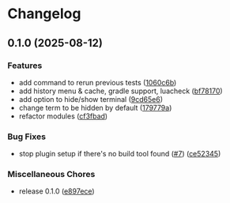 # Changelog

## 0.1.0 (2025-08-12)


### Features

* add command to rerun previous tests ([1060c6b](https://github.com/tvntvn13/java-test-util.nvim/commit/1060c6b3f080a5bcc56b80b3649da9039b21510f))
* add history menu & cache, gradle support, luacheck ([bf78170](https://github.com/tvntvn13/java-test-util.nvim/commit/bf78170d9f1b55d17219797755c7ad5510617706))
* add option to hide/show terminal ([9cd65e6](https://github.com/tvntvn13/java-test-util.nvim/commit/9cd65e645f5f598cf5cb3a203f83b9249b6612a7))
* change term to be hidden by default ([179779a](https://github.com/tvntvn13/java-test-util.nvim/commit/179779a1930ba381c4995950afdd75c5204ec69b))
* refactor modules ([cf3fbad](https://github.com/tvntvn13/java-test-util.nvim/commit/cf3fbad6557236c3ca4003683944ca9333205b54))


### Bug Fixes

* stop plugin setup if there's no build tool found ([#7](https://github.com/tvntvn13/java-test-util.nvim/issues/7)) ([ce52345](https://github.com/tvntvn13/java-test-util.nvim/commit/ce523458683355246488809a6ee0555c1ae2fb1c))


### Miscellaneous Chores

* release 0.1.0 ([e897ece](https://github.com/tvntvn13/java-test-util.nvim/commit/e897ece0622ca4eaba62d3b93c0f0880337cb99f))
